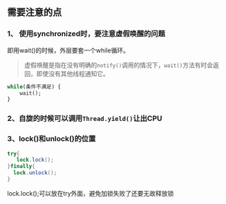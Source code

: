 ## 需要注意的点

### 1、 使用synchronized时，要注意虚假唤醒的问题

即用wait()的时候，外层要套一个while循环。

> 虚假唤醒是指在没有明确的`notify()`调用的情况下，`wait()`方法有时会返回，即使没有其他线程通知它。

```sql
while(条件不满足) {
	wait();
}
```



### 2、自旋的时候可以调用`Thread.yield()`让出CPU







### 3、lock()和unlock()的位置

```csharp
try{
   lock.lock();
}finally{
  lock.unlock();
}
```



lock.lock();可以放在try外面，避免加锁失败了还要无故释放锁
